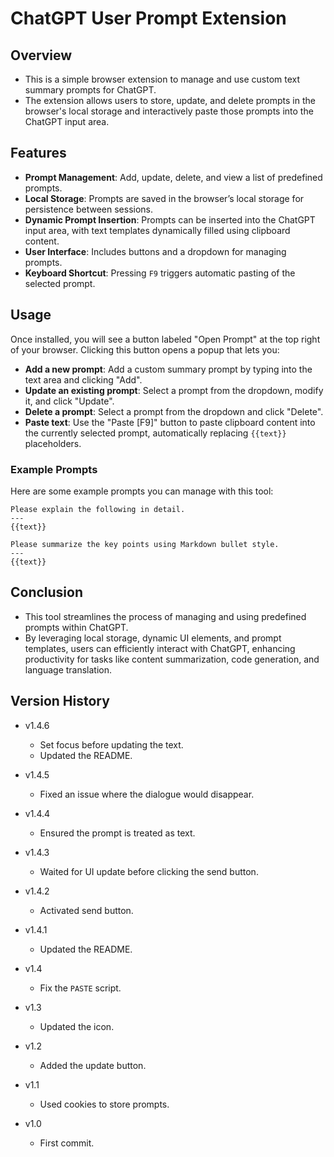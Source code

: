 # ChatGPT User Prompt Extension

## Overview

- This is a simple browser extension to manage and use custom text summary prompts for ChatGPT.
- The extension allows users to store, update, and delete prompts in the browser's local storage and interactively paste those prompts into the ChatGPT input area.

## Features

- **Prompt Management**: Add, update, delete, and view a list of predefined prompts.
- **Local Storage**: Prompts are saved in the browser’s local storage for persistence between sessions.
- **Dynamic Prompt Insertion**: Prompts can be inserted into the ChatGPT input area, with text templates dynamically filled using clipboard content.
- **User Interface**: Includes buttons and a dropdown for managing prompts.
- **Keyboard Shortcut**: Pressing `F9` triggers automatic pasting of the selected prompt.

## Usage

Once installed, you will see a button labeled "Open Prompt" at the top right of your browser. Clicking this button opens a popup that lets you:

- **Add a new prompt**: Add a custom summary prompt by typing into the text area and clicking "Add".
- **Update an existing prompt**: Select a prompt from the dropdown, modify it, and click "Update".
- **Delete a prompt**: Select a prompt from the dropdown and click "Delete".
- **Paste text**: Use the "Paste [F9]" button to paste clipboard content into the currently selected prompt, automatically replacing `{{text}}` placeholders.

### Example Prompts

Here are some example prompts you can manage with this tool:

```text
Please explain the following in detail.
---
{{text}}
```

```text
Please summarize the key points using Markdown bullet style.
---
{{text}}
```

## Conclusion

- This tool streamlines the process of managing and using predefined prompts within ChatGPT.
- By leveraging local storage, dynamic UI elements, and prompt templates, users can efficiently interact with ChatGPT, enhancing productivity for tasks like content summarization, code generation, and language translation.

## Version History

- v1.4.6
  - Set focus before updating the text.
  - Updated the README.

- v1.4.5
  - Fixed an issue where the dialogue would disappear.

- v1.4.4
  - Ensured the prompt is treated as text.

- v1.4.3
  - Waited for UI update before clicking the send button.

- v1.4.2
  - Activated  send button.

- v1.4.1
  - Updated the README.

- v1.4
  - Fix the `PASTE` script.

- v1.3
  - Updated the icon.

- v1.2
  - Added the update button.

- v1.1
  - Used cookies to store prompts.

- v1.0
  - First commit.
